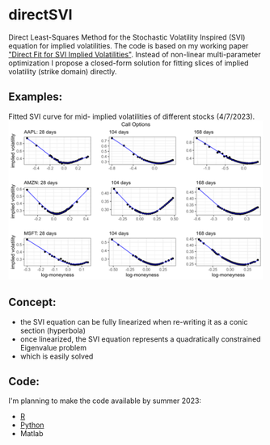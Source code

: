 # directSVI
Direct Least-Squares Method for the Stochastic Volatility Inspired (SVI) equation for implied volatilities. The code is based on my working paper ["Direct Fit for SVI Implied Volatilities"](https://github.com/wol-fi/directSVI/blob/main/directSVI.pdf). Instead of non-linear multi-parameter optimization I propose a closed-form solution for fitting slices of implied volatility (strike domain) directly. 

## Examples:
Fitted SVI curve for mid- implied volatilities of different stocks (4/7/2023).
![](stocks_call.png)

## Concept:
- the SVI equation can be fully linearized when re-writing it as a conic section (hyperbola)
- once linearized, the SVI equation represents a quadratically constrained Eigenvalue problem
- which is easily solved

## Code:
I'm planning to make the code available by summer 2023:
- [R](https://github.com/wol-fi/directSVI/tree/main/R)
- [Python](https://github.com/wol-fi/directSVI/tree/main/python)
- Matlab
